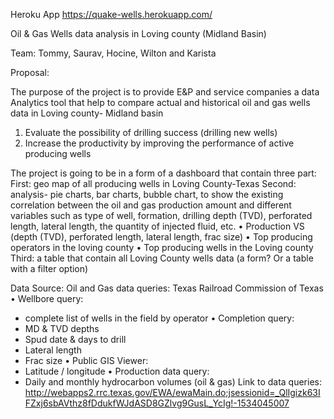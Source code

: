 Heroku App
https://quake-wells.herokuapp.com/


Oil & Gas Wells data analysis in 
Loving county (Midland Basin)

Team: Tommy, Saurav, Hocine, Wilton and Karista 

Proposal:

The purpose of the project is to provide E&P and service companies a data Analytics tool that help to compare actual and historical oil and gas wells data in Loving county- Midland basin 
1. Evaluate the possibility of drilling success (drilling new wells)
2. Increase the productivity by improving the performance of active producing wells

The project is going to be in a form of a dashboard that contain three part:
First: geo map of all producing wells in Loving County-Texas 
Second: analysis- pie charts, bar charts, bubble chart, to show the existing correlation between the oil and gas production amount and different variables such as type of well, formation, drilling depth (TVD), perforated length, lateral length, the quantity of injected fluid, etc. 
•	Production VS (depth (TVD), perforated length, lateral length, frac size) 
•	Top producing operators in the loving county 
•	Top producing wells in the Loving county 
Third: a table that contain all Loving County wells data (a form? Or a table with a filter option)
	 


Data Source:
Oil and Gas data queries: Texas Railroad Commission of Texas 
•	Wellbore query: 
-	complete list of wells in the field by operator 
•	Completion query:
-	MD & TVD depths 
-	Spud date & days to drill 
-	Lateral length 
-	Frac size 
•	Public GIS Viewer:
-	Latitude / longitude 
•	 Production data query: 
-	Daily and monthly hydrocarbon volumes (oil & gas)
Link to data queries: 
http://webapps2.rrc.texas.gov/EWA/ewaMain.do;jsessionid=_QlIgizk63IFZxj6sbAVthz8fDdukfWJdASD8GZlvg9GusL_YcIg!-1534045007


